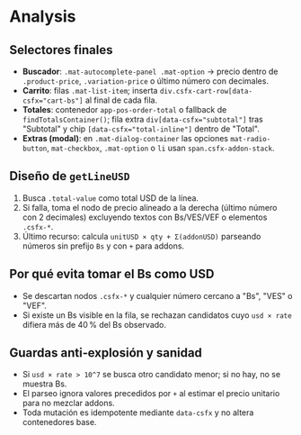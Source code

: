 # Analysis

## Selectores finales
- **Buscador**: `.mat-autocomplete-panel .mat-option` → precio dentro de `.product-price`, `.variation-price` o último número con decimales.
- **Carrito**: filas `.mat-list-item`; inserta `div.csfx-cart-row[data-csfx="cart-bs"]` al final de cada fila.
- **Totales**: contenedor `app-pos-order-total` o fallback de `findTotalsContainer()`; fila extra `div[data-csfx="subtotal"]` tras "Subtotal" y chip `[data-csfx="total-inline"]` dentro de "Total".
- **Extras (modal)**: en `.mat-dialog-container` las opciones `mat-radio-button`, `mat-checkbox`, `.mat-option` o `li` usan `span.csfx-addon-stack`.

## Diseño de `getLineUSD`
1. Busca `.total-value` como total USD de la línea.
2. Si falla, toma el nodo de precio alineado a la derecha (último número con 2 decimales) excluyendo textos con Bs/VES/VEF o elementos `.csfx-*`.
3. Último recurso: calcula `unitUSD × qty + Σ(addonUSD)` parseando números sin prefijo `Bs` y con `+` para addons.

## Por qué evita tomar el Bs como USD
- Se descartan nodos `.csfx-*` y cualquier número cercano a "Bs", "VES" o "VEF".
- Si existe un Bs visible en la fila, se rechazan candidatos cuyo `usd × rate` difiera más de 40 % del Bs observado.

## Guardas anti‑explosión y sanidad
- Si `usd × rate > 10^7` se busca otro candidato menor; si no hay, no se muestra Bs.
- El parseo ignora valores precedidos por `+` al estimar el precio unitario para no mezclar addons.
- Toda mutación es idempotente mediante `data-csfx` y no altera contenedores base.
